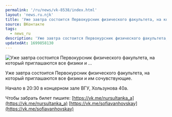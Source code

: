 ```yaml
---
permalink: '/ru/news/vk-8538/index.html'
layout: 'news.ru.njk'
title: 'Уже завтра состоится Первокурсник физического факультета, на который приглашаются все физики и …'
source: ВКонтакте
tags:
  - news_ru
description: 'Уже завтра состоится Первокурсник физического факультета, на который приглашаются все физики и …'
updatedAt: 1699858130
---
```

![Уже завтра состоится Первокурсник физического факультета, на который приглашаются все физики и …](https://sun9-49.userapi.com/impg/cdRLW0hsxALHGyvApv-9ZiuWaAWsP6rPltD_fQ/dnenNHp-OkY.jpg?size=510x721&quality=95&sign=0a2ad1a62384b1f7e1e13f90c21c5d7b&c_uniq_tag=3JNNOP1UbZ3T6MFbwov7ZU8WkPjntPbP1YOGYg-KeyE&type=album)

Уже завтра состоится Первокурсник физического факультета, на который приглашаются все физики и им сочувствующие.

Начало в 20:30 в концерном зале ВГУ, Хользунова 40а.

Чтобы забрать билет пишите:
[https://vk.me/nursultanka_a](https://vk.me/nursultanka_a)
[https://vk.me/sofiavanhovskay](https://vk.me/sofiavanhovskay)
